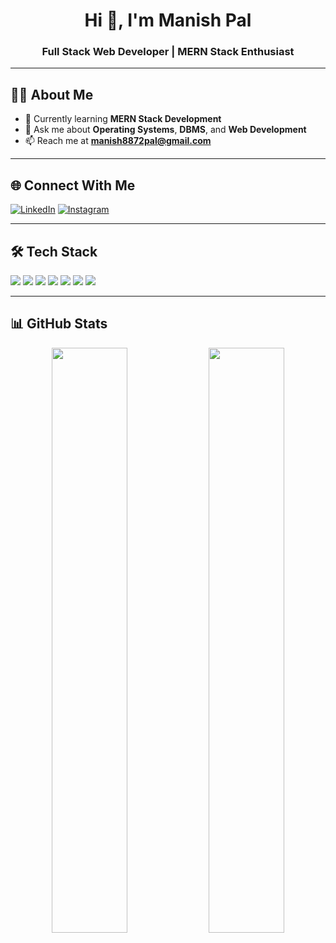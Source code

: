 <h1 align="center">Hi 👋, I'm Manish Pal</h1>
<h3 align="center">Full Stack Web Developer | MERN Stack Enthusiast</h3>

---

## 🧑‍💻 About Me

- 🌱 Currently learning **MERN Stack Development**
- 💬 Ask me about **Operating Systems**, **DBMS**, and **Web Development**
- 📫 Reach me at **manish8872pal@gmail.com**

---

## 🌐 Connect With Me



[![LinkedIn](https://img.shields.io/badge/LinkedIn-blue?logo=linkedin&logoColor=white&style=for-the-badge)](https://www.linkedin.com/in/manish-pal8872/)
[![Instagram](https://img.shields.io/badge/Instagram-E4405F?logo=instagram&logoColor=white&style=for-the-badge)](https://www.instagram.com/maniizzzzh/)





---

## 🛠️ Tech Stack

<p>
  <img src="https://img.shields.io/badge/JavaScript-F7DF1E?logo=javascript&logoColor=black&style=for-the-badge"/>
  <img src="https://img.shields.io/badge/Node.js-339933?logo=node.js&logoColor=white&style=for-the-badge"/>
  <img src="https://img.shields.io/badge/Express.js-000000?logo=express&logoColor=white&style=for-the-badge"/>
  <img src="https://img.shields.io/badge/MongoDB-47A248?logo=mongodb&logoColor=white&style=for-the-badge"/>
  <img src="https://img.shields.io/badge/React-61DAFB?logo=react&logoColor=black&style=for-the-badge"/>
  <img src="https://img.shields.io/badge/HTML5-E34F26?logo=html5&logoColor=white&style=for-the-badge"/>
  <img src="https://img.shields.io/badge/CSS3-1572B6?logo=css3&logoColor=white&style=for-the-badge"/>
</p>

---

## 📊 GitHub Stats

<p align="center">
  <img width="49%" src="https://github-readme-stats.vercel.app/api?username=maniishpal&show_icons=true&theme=radical" />
  <img width="49%" src="https://github-readme-stats.vercel.app/api/top-langs/?username=maniishpal&layout=compact&theme=radical" />
</p>
